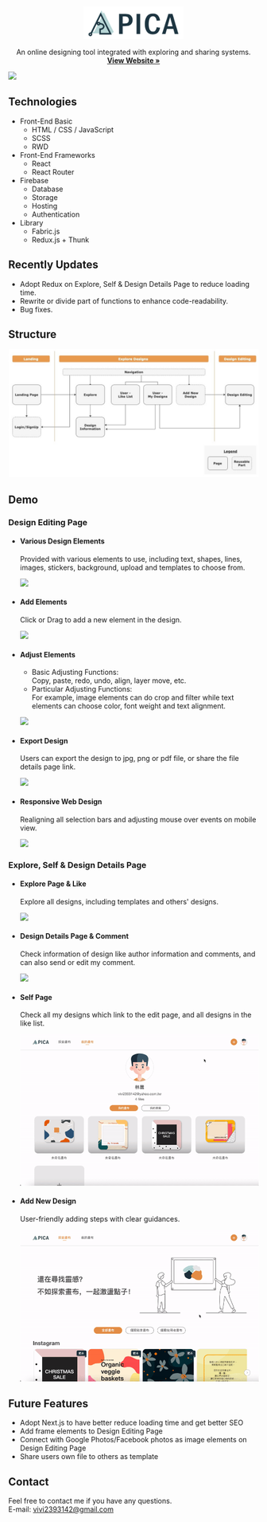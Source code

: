 <p align="center">
  <a href="https://pica-b4a59.web.app/">
    <img src="./src/img/src/banner/logo-wide.svg" alt="Logo" width="200">
  </a>

  <p align="center">
   An online designing tool integrated with exploring and sharing systems.
    <br />
    <a href="https://pica-b4a59.web.app/"><strong>View Website »</strong></a>
    <br />
  </p> 
</p>

<kbd>
    <img src="./src/img/src/readme/overview.gif" >
</kbd>

## Technologies

-   Front-End Basic
    -   HTML / CSS / JavaScript
    -   SCSS
    -   RWD
-   Front-End Frameworks
    -   React
    -   React Router
-   Firebase
    -   Database
    -   Storage
    -   Hosting
    -   Authentication
-   Library
    -   Fabric.js
    -   Redux.js + Thunk

## Recently Updates

-   Adopt Redux on Explore, Self & Design Details Page to reduce loading time.
-   Rewrite or divide part of functions to enhance code-readability.
-   Bug fixes.

## Structure

![](./src/img/src/readme/sitemap.jpg)

## Demo

### Design Editing Page

-   #### Various Design Elements

    Provided with various elements to use, including text, shapes, lines, images, stickers, background, upload and templates to choose from.

    <kbd>
    <img src="./src/img/src/readme/elements.gif" >
    </kbd>

-   #### Add Elements

    Click or Drag to add a new element in the design.

    <kbd>
    <img src="./src/img/src/readme/addElements.gif" >
    </kbd>

-   #### Adjust Elements

    -   Basic Adjusting Functions:<br>
        Copy, paste, redo, undo, align, layer move, etc.
    -   Particular Adjusting Functions:<br>
        For example, image elements can do crop and filter while text elements can choose color, font weight and text alignment.

    <p>
    <kbd>
    <img src="./src/img/src/readme/adjustElements.gif" >
    </kbd>
    </p>

-   #### Export Design

    Users can export the design to jpg, png or pdf file, or share the file details page link.

    <kbd>
    <img src="./src/img/src/readme/exportDesign.gif" >
    </kbd>

-   #### Responsive Web Design

    Realigning all selection bars and adjusting mouse over events on mobile view.

    <kbd>
    <img src="./src/img/src/readme/mobileView.gif" >
    </kbd>

### Explore, Self & Design Details Page

-   #### Explore Page & Like

    Explore all designs, including templates and others' designs.

    <kbd>
    <img src="./src/img/src/readme/explore.gif" >
    </kbd>

-   #### Design Details Page & Comment

    Check information of design like author information and comments, and can also send or edit my comment.

    <kbd>
    <img src="./src/img/src/readme/shot.gif" >
    </kbd>

-   #### Self Page

    Check all my designs which link to the edit page, and all designs in the like list.

    <kbd>
    <img src="./src/img/src/readme/myProfile.gif" >
    </kbd>

-   #### Add New Design

    User-friendly adding steps with clear guidances.

    <kbd>
    <img src="./src/img/src/readme/addNew.gif" >
    </kbd>

## Future Features

-   Adopt Next.js to have better reduce loading time and get better SEO
-   Add frame elements to Design Editing Page
-   Connect with Google Photos/Facebook photos as image elements on Design Editing Page
-   Share users own file to others as template

## Contact

Feel free to contact me if you have any questions.<br>
E-mail: vivi2393142@gmail.com
